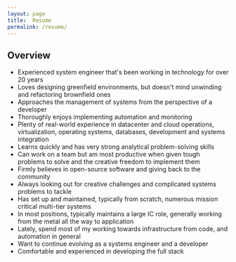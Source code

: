 ```yaml
---
layout: page
title:  Resume
permalink: /resume/
---
```


## Overview

* Experienced system engineer that's been working in technology for over 20 years
* Loves designing greenfield environments, but doesn't mind unwinding and refactoring brownfield ones
* Approaches the management of systems from the perspective of a developer
* Thoroughly enjoys implementing automation and monitoring
* Plenty of real-world experience in datacenter and cloud operations, virtualization, operating systems, databases, development and systems integration
* Learns quickly and has very strong analytical problem-solving skills
* Can work on a team but am most productive when given tough problems to solve and the creative freedom to implement them
* Firmly believes in open-source software and giving back to the community
* Always looking out for creative challenges and complicated systems problems to tackle
* Has set up and maintained, typically from scratch, numerous mission critical multi-tier systems
* In most positions, typically maintains a large IC role, generally working from the metal all the way to application
* Lately, spend most of my working towards infrastructure from code, and automation in general
* Want to continue evolving as a systems engineer and a developer
* Comfortable and experienced in developing the full stack

